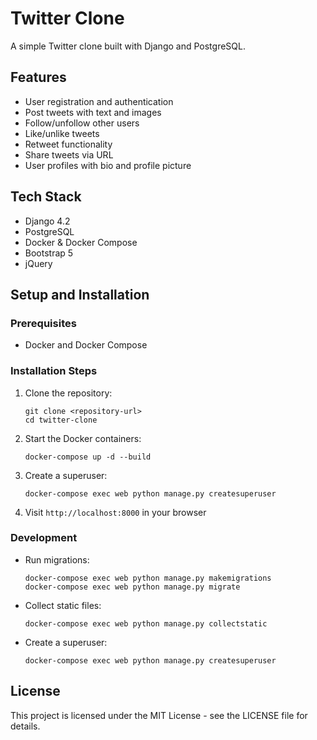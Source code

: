 # Twitter Clone

A simple Twitter clone built with Django and PostgreSQL.

## Features

- User registration and authentication
- Post tweets with text and images
- Follow/unfollow other users
- Like/unlike tweets
- Retweet functionality
- Share tweets via URL
- User profiles with bio and profile picture

## Tech Stack

- Django 4.2
- PostgreSQL
- Docker & Docker Compose
- Bootstrap 5
- jQuery

## Setup and Installation

### Prerequisites

- Docker and Docker Compose

### Installation Steps

1. Clone the repository:
   ```
   git clone <repository-url>
   cd twitter-clone
   ```

2. Start the Docker containers:
   ```
   docker-compose up -d --build
   ```

3. Create a superuser:
   ```
   docker-compose exec web python manage.py createsuperuser
   ```

4. Visit `http://localhost:8000` in your browser

### Development

- Run migrations:
  ```
  docker-compose exec web python manage.py makemigrations
  docker-compose exec web python manage.py migrate
  ```

- Collect static files:
  ```
  docker-compose exec web python manage.py collectstatic
  ```

- Create a superuser:
  ```
  docker-compose exec web python manage.py createsuperuser
  ```

## License

This project is licensed under the MIT License - see the LICENSE file for details. 